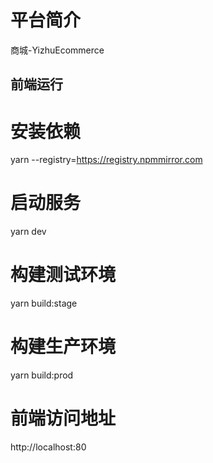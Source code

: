 

# 平台简介

商城-YizhuEcommerce

## 前端运行



# 安装依赖
yarn --registry=https://registry.npmmirror.com

# 启动服务
yarn dev

# 构建测试环境 
yarn build:stage
# 构建生产环境 
yarn build:prod
# 前端访问地址 
http://localhost:80
